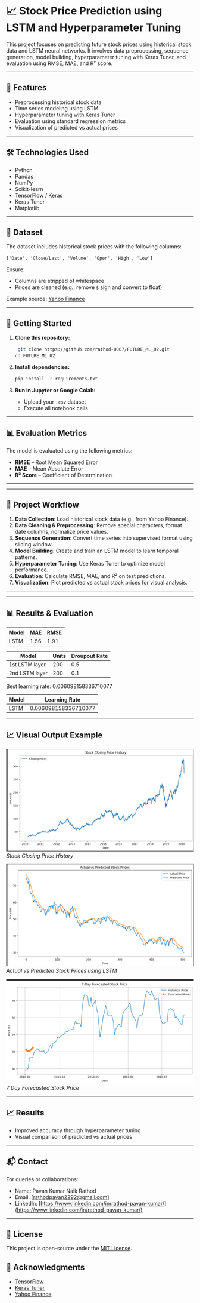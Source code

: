 # 📈 Stock Price Prediction using LSTM and Hyperparameter Tuning

This project focuses on predicting future stock prices using historical stock data and LSTM neural networks. It involves data preprocessing, sequence generation, model building, hyperparameter tuning with Keras Tuner, and evaluation using RMSE, MAE, and R² score.

---

## 🔧 Features

- Preprocessing historical stock data
- Time series modeling using LSTM
- Hyperparameter tuning with Keras Tuner
- Evaluation using standard regression metrics
- Visualization of predicted vs actual prices

---

## 🛠️ Technologies Used

- Python
- Pandas
- NumPy
- Scikit-learn
- TensorFlow / Keras
- Keras Tuner
- Matplotlib

---

## 📁 Dataset

The dataset includes historical stock prices with the following columns:

```
['Date', 'Close/Last', 'Volume', 'Open', 'High', 'Low']
```

Ensure:
- Columns are stripped of whitespace
- Prices are cleaned (e.g., remove `$` sign and convert to float)

Example source: [Yahoo Finance](https://finance.yahoo.com/)

---

## 🚀 Getting Started

1. **Clone this repository:**
   ```bash
    git clone https://github.com/rathod-0007/FUTURE_ML_02.git
   cd FUTURE_ML_02
   ```

2. **Install dependencies:**
   ```bash
   pip install -r requirements.txt
   ```

3. **Run in Jupyter or Google Colab:**
   - Upload your `.csv` dataset
   - Execute all notebook cells

---

## 📊 Evaluation Metrics

The model is evaluated using the following metrics:

- **RMSE** – Root Mean Squared Error
- **MAE** – Mean Absolute Error
- **R² Score** – Coefficient of Determination

---

---

## 🔄 Project Workflow

1. **Data Collection**: Load historical stock data (e.g., from Yahoo Finance).
2. **Data Cleaning & Preprocessing**: Remove special characters, format date columns, normalize price values.
3. **Sequence Generation**: Convert time series into supervised format using sliding window.
4. **Model Building**: Create and train an LSTM model to learn temporal patterns.
5. **Hyperparameter Tuning**: Use Keras Tuner to optimize model performance.
6. **Evaluation**: Calculate RMSE, MAE, and R² on test predictions.
7. **Visualization**: Plot predicted vs actual stock prices for visual analysis.

---

---

## 📊 Results & Evaluation

| Model              | MAE    | RMSE   |
|-------------------|--------|--------|
| LSTM            | 1.56   | 1.91   | 



| Model              | Units | Droupout Rate  |
|-------------------|--------|----------------|
| 1st LSTM layer    | 200   | 0.5  |
| 2nd LSTM layer   | 200   | 0.1   |

Best learning rate: 0.006098158336710077


| Model              | Learning Rate    |
|-------------------|--------|
| LSTM            |  0.006098158336710077  |

---


## 📈 Visual Output Example


![Stock Closing Price History](https://github.com/rathod-0007/FUTURE_ML_02/blob/main/Stock%20Closing%20Price%20History.png?raw=true)  
*Stock Closing Price History*

![Actual vs Predicted Stock Prices](https://github.com/rathod-0007/FUTURE_ML_02/blob/main/Actual%20vs%20Predicted.png?raw=true)  
*Actual vs Predicted Stock Prices using LSTM*

![7 Day Forecasted Stock Price](https://github.com/rathod-0007/FUTURE_ML_02/blob/main/Predict%20Next%20n_days%20Ahead.png?raw=true)  
*7 Day Forecasted Stock Price*

---

## 📈 Results

- Improved accuracy through hyperparameter tuning
- Visual comparison of predicted vs actual prices

---

## 📬 Contact

For queries or collaborations:

- Name: Pavan Kumar Naik Rathod
- Email: [rathodpavan2292@gmail.com]  
- LinkedIn: [https://www.linkedin.com/in/rathod-pavan-kumar/](https://www.linkedin.com/in/rathod-pavan-kumar/)

---

## 📄 License

This project is open-source under the [MIT License](LICENSE).

## 🙌 Acknowledgments

- [TensorFlow](https://www.tensorflow.org/)
- [Keras Tuner](https://keras.io/keras_tuner/)
- [Yahoo Finance](https://finance.yahoo.com/)
